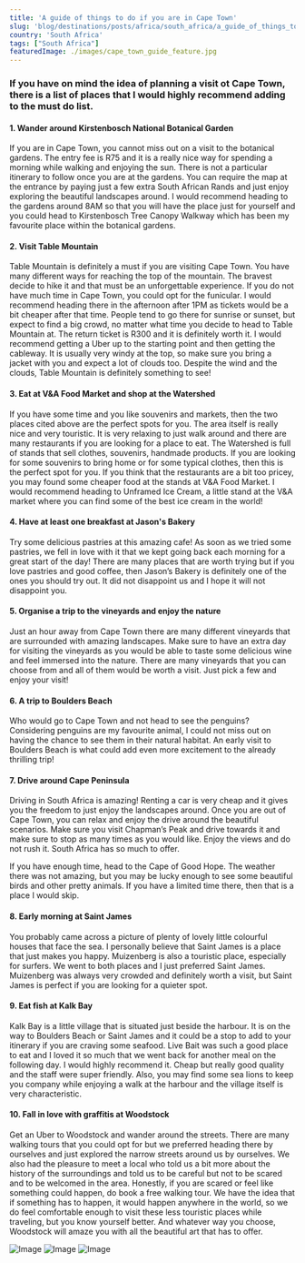 ```yaml
---
title: 'A guide of things to do if you are in Cape Town'
slug: 'blog/destinations/posts/africa/south_africa/a_guide_of_things_to_do_if_you_are_in_cape_town/'
country: 'South Africa'
tags: ["South Africa"]
featuredImage: ./images/cape_town_guide_feature.jpg
---
```


<div class='post-text'>

### If you have on mind the idea of planning a visit ot Cape Town, there is a list of places that I would highly recommend adding to the must do list.

#### 1. Wander around Kirstenbosch National Botanical Garden

If you are in Cape Town, you cannot miss out on a visit to the botanical gardens. The entry fee is R75 and it is a really nice way for spending a morning while walking and enjoying the sun. There is not a particular itinerary to follow once you are at the gardens. You can require the map at the entrance by paying just a few extra South African Rands and just enjoy exploring the beautiful landscapes around. I would recommend heading to the gardens around 8AM so that you will have the place just for yourself and you could head to Kirstenbosch Tree Canopy Walkway which has been my favourite place within the botanical gardens. 

#### 2. Visit Table Mountain

Table Mountain is definitely a must if you are visiting Cape Town. You have many different ways for reaching the top of the mountain. The bravest decide to hike it and that must be an unforgettable experience. If you do not have much time in Cape Town, you could opt for the funicular. I would recommend heading there in the afternoon after 1PM as tickets would be a bit cheaper after that time. People tend to go there for sunrise or sunset, but expect to find a big crowd, no matter what time you decide to head to Table Mountain at. The return ticket is R300 and it is definitely worth it. I would recommend getting a Uber up to the starting point and then getting the cableway. It is usually very windy at the top, so make sure you bring a jacket with you and expect a lot of clouds too. Despite the wind and the clouds, Table Mountain is definitely something to see!


#### 3. Eat at V&A Food Market and shop at the Watershed

If you have some time and you like souvenirs and markets, then the two places cited above are the perfect spots for you. The area itself is really nice and very touristic. It is very relaxing to just walk around and there are many restaurants if you are looking for a place to eat. The Watershed is full of stands that sell clothes, souvenirs, handmade products. If you are looking for some souvenirs to bring home or for some typical clothes, then this is the perfect spot for you. If you think that the restaurants are a bit too pricey, you may found some cheaper food at the stands at V&A Food Market. I would recommend heading to Unframed Ice Cream, a little stand at the V&A market where you can find some of the best ice cream in the world! 

#### 4. Have at least one breakfast at Jason's Bakery

Try some delicious pastries at this amazing cafe! As soon as we tried some pastries, we fell in love with it that we kept going back each morning for a great start of the day! There are many places that are worth trying but if you love pastries and good coffee, then Jason’s Bakery is definitely one of the ones you should try out. It did not disappoint us and I hope it will not disappoint you. 

#### 5. Organise a trip to the vineyards and enjoy the nature

Just an hour away from Cape Town there are many different vineyards that are surrounded with amazing landscapes. Make sure to have an extra day for visiting the vineyards as you would be able to taste some delicious wine and feel immersed into the nature. There are many vineyards that you can choose from and all of them would be worth a visit. Just pick a few and enjoy your visit! 

#### 6. A trip to Boulders Beach

Who would go to Cape Town and not head to see the penguins? Considering penguins are my favourite animal, I could not miss out on having the chance to see them in their natural habitat. An early visit to Boulders Beach is what could add even more excitement to the already thrilling trip!

#### 7. Drive around Cape Peninsula

Driving in South Africa is amazing! Renting a car is very cheap and it gives you the freedom to just enjoy the landscapes around. Once you are out of Cape Town, you can relax and enjoy the drive around the beautiful scenarios. Make sure you visit Chapman’s Peak and drive towards it and make sure to stop as many times as you would like. Enjoy the views and do not rush it. South Africa has so much to offer.

If you have enough time, head to the Cape of Good Hope. The weather there was not amazing, but you may be lucky enough to see some beautiful birds and other pretty animals. If you have a limited time there, then that is a place I would skip. 

#### 8. Early morning at Saint James

You probably came across a picture of plenty of lovely little colourful houses that face the sea. I personally believe that Saint James is a place that just makes you happy. Muizenberg is also a touristic place, especially for surfers. We went to both places and I just preferred Saint James. Muizenberg was always very crowded and definitely worth a visit, but Saint James is perfect if you are looking for a quieter spot. 


#### 9. Eat fish at Kalk Bay

Kalk Bay is a little village that is situated just beside the harbour. It is on the way to Boulders Beach or Saint James and it could be a stop to add to your itinerary if you are craving some seafood. Live Bait was such a good place to eat and I loved it so much that we went back for another meal on the following day. I would highly recommend it. Cheap but really good quality and the staff were super friendly. Also, you may find some sea lions to keep you company while enjoying a walk at the harbour and the village itself is very characteristic. 

#### 10. Fall in love with graffitis at Woodstock

Get an Uber to Woodstock and wander around the streets. There are many walking tours that you could opt for but we preferred heading there by ourselves and just explored the narrow streets around us by ourselves. We also had the pleasure to meet a local who told us a bit more about the history of the surroundings and told us to be careful but not to be scared and to be welcomed in the area. Honestly, if you are scared or feel like something could happen, do book a free walking tour. We have the idea that if something has to happen, it would happen anywhere in the world, so we do feel comfortable enough to visit these less touristic places while traveling, but you know yourself better. And whatever way you choose, Woodstock will amaze you with all the beautiful art that has to offer. 

</div>

<div class='post-images'>

![Image](./images/cape_town_guide_01.jpg)
![Image](./images/cape_town_guide_02.jpg)
![Image](./images/cape_town_guide_03.jpg)

</div>
